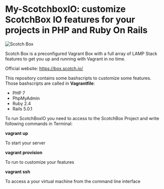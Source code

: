 My-ScotchboxIO: customize ScotchBox IO features for your projects in PHP and Ruby On Rails
==========

![Scotch Box](https://scotch.io/wp-content/uploads/2015/11/scotch-box-2.5-share.png)

Scotch Box is a preconfigured Vagrant Box with a full array of LAMP Stack features to get you up and running with Vagrant in no time.

Official website: https://box.scotch.io/

This repository contains some bashscripts to customize some features. Those bashscripts are called in **Vagrantfile**:

- PHP 7
- PhpMyAdmin
- Ruby 2.4
- Rails 5.0.1

To run ScotchBoxIO you need to access to the ScotchBox Project and write following commands in Terminal:

**vagrant up**

To start your server

**vagrant provision**

To run to customize your features

**vagrant ssh**

To access a your virtual machine from the command line interface


